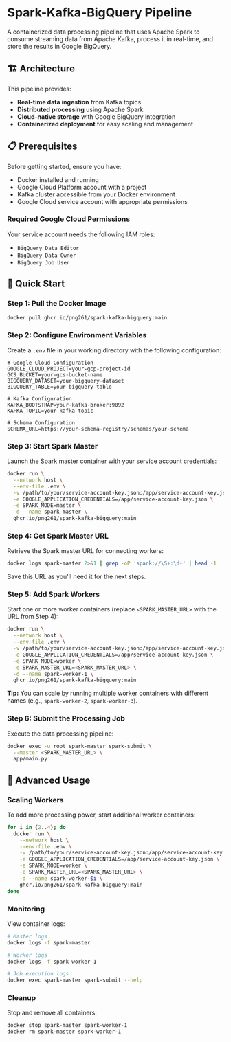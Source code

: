 # Spark-Kafka-BigQuery Pipeline

A containerized data processing pipeline that uses Apache Spark to consume streaming data from Apache Kafka, process it in real-time, and store the results in Google BigQuery.

## 🏗️ Architecture

This pipeline provides:
- **Real-time data ingestion** from Kafka topics
- **Distributed processing** using Apache Spark
- **Cloud-native storage** with Google BigQuery integration
- **Containerized deployment** for easy scaling and management

## 📋 Prerequisites

Before getting started, ensure you have:

- Docker installed and running
- Google Cloud Platform account with a project
- Kafka cluster accessible from your Docker environment
- Google Cloud service account with appropriate permissions

### Required Google Cloud Permissions

Your service account needs the following IAM roles:
- `BigQuery Data Editor`
- `BigQuery Data Owner` 
- `BigQuery Job User`

## 🚀 Quick Start

### Step 1: Pull the Docker Image

```bash
docker pull ghcr.io/png261/spark-kafka-bigquery:main
```

### Step 2: Configure Environment Variables

Create a `.env` file in your working directory with the following configuration:

```env
# Google Cloud Configuration
GOOGLE_CLOUD_PROJECT=your-gcp-project-id
GCS_BUCKET=your-gcs-bucket-name
BIGQUERY_DATASET=your-bigquery-dataset
BIGQUERY_TABLE=your-bigquery-table

# Kafka Configuration
KAFKA_BOOTSTRAP=your-kafka-broker:9092
KAFKA_TOPIC=your-kafka-topic

# Schema Configuration
SCHEMA_URL=https://your-schema-registry/schemas/your-schema
```

### Step 3: Start Spark Master

Launch the Spark master container with your service account credentials:

```bash
docker run \
  --network host \
  --env-file .env \
  -v /path/to/your/service-account-key.json:/app/service-account-key.json \
  -e GOOGLE_APPLICATION_CREDENTIALS=/app/service-account-key.json \
  -e SPARK_MODE=master \
  -d --name spark-master \
  ghcr.io/png261/spark-kafka-bigquery:main
```

### Step 4: Get Spark Master URL

Retrieve the Spark master URL for connecting workers:

```bash
docker logs spark-master 2>&1 | grep -oP 'spark://\S+:\d+' | head -1
```

Save this URL as you'll need it for the next steps.

### Step 5: Add Spark Workers

Start one or more worker containers (replace `<SPARK_MASTER_URL>` with the URL from Step 4):

```bash
docker run \
  --network host \
  --env-file .env \
  -v /path/to/your/service-account-key.json:/app/service-account-key.json \
  -e GOOGLE_APPLICATION_CREDENTIALS=/app/service-account-key.json \
  -e SPARK_MODE=worker \
  -e SPARK_MASTER_URL=<SPARK_MASTER_URL> \
  -d --name spark-worker-1 \
  ghcr.io/png261/spark-kafka-bigquery:main
```

**Tip:** You can scale by running multiple worker containers with different names (e.g., `spark-worker-2`, `spark-worker-3`).

### Step 6: Submit the Processing Job

Execute the data processing pipeline:

```bash
docker exec -u root spark-master spark-submit \
  --master <SPARK_MASTER_URL> \
  app/main.py
```

## 🔧 Advanced Usage

### Scaling Workers

To add more processing power, start additional worker containers:

```bash
for i in {2..4}; do
  docker run \
    --network host \
    --env-file .env \
    -v /path/to/your/service-account-key.json:/app/service-account-key.json \
    -e GOOGLE_APPLICATION_CREDENTIALS=/app/service-account-key.json \
    -e SPARK_MODE=worker \
    -e SPARK_MASTER_URL=<SPARK_MASTER_URL> \
    -d --name spark-worker-$i \
    ghcr.io/png261/spark-kafka-bigquery:main
done
```

### Monitoring
View container logs:
```bash
# Master logs
docker logs -f spark-master

# Worker logs  
docker logs -f spark-worker-1

# Job execution logs
docker exec spark-master spark-submit --help
```

### Cleanup

Stop and remove all containers:
```bash
docker stop spark-master spark-worker-1
docker rm spark-master spark-worker-1
```
